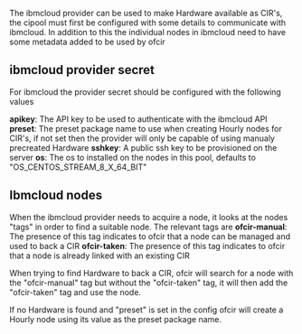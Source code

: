 The ibmcloud provider can be used to make Hardware available as CIR's, the cipool must first be configured with some details to communicate with ibmcloud. In addition to this the individual nodes in ibmcloud need to have some metadata added to be used by ofcir

## ibmcloud provider secret
For ibmcloud the provider secret should be configured with the following values

**apikey**: The API key to be used to authenticate with the ibmcloud API
**preset**: The preset package name to use when creating Hourly nodes for CIR's, if not set then the provider will only be capable of using manualy precreated Hardware
**sshkey**: A public ssh key to be provisioned on the server
**os**:     The os to installed on the nodes in this pool, defaults to "OS_CENTOS_STREAM_8_X_64_BIT"

## Ibmcloud nodes
When the ibmcloud provider needs to acquire a node, it looks at the nodes "tags" in order to find a suitable node. The relevant tags are
**ofcir-manual**: The presence of this tag indicates to ofcir that a node can be managed and used to back a CIR
**ofcir-taken**: The presence of this tag indicates to ofcir that a node is already linked with an existing CIR

When trying to find Hardware to back a CIR, ofcir will search for a node with the "ofcir-manual" tag but without the "ofcir-taken" tag, it will
then add the "ofcir-taken" tag and use the node.

If no Hardware is found and "preset" is set in the config ofcir will create a Hourly node using its value as the preset package name.
